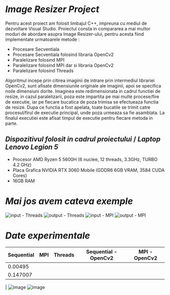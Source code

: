 # **_Image Resizer Project_**


 Pentru acest proiect am folosit limbajul C++, impreuna cu mediul de dezvoltare Visual Studio. Proiectul consta in compararea a mai multor moduri de abordare asupra Image Resizer-ului, pentru acesta fiind implementate urmatoarele metode :
* Procesare Secventiala
* Procesare Secventiala folosind libraria OpenCv2
* Paralelizare folosind MPI
* Paralelizare folosind MPI dar si libraria OpenCv2
* Paralelizare folosind Threads

Algoritmul incepe prin citirea imaginii de intrare prin intermediul librariei OpenCv2, sunt afisate dimensiunile originale ale imaginii, apoi se specifica noile dimensiuni dorite. Imaginea este redimensionata in cadrul functiei de resize, in cazul paralelizarii, poza este impartita pe mai multe procese/fire de executie, iar pe fiecare bucatica de poza trimisa se efectueaza functia de resize. Dupa ce functia a fost apelata, toate bucatile se trimit catre procesul/firul de executie principal, unde poza urmeaza sa fie asamblata. La finalul executiei este afisat timpul de executie pentru fiecare metoda in parte.

## **_Dispozitivul folosit in cadrul proiectului_** / **_Laptop Lenovo Legion 5_**
* Procesor AMD Ryzen 5 5600H (6 nuclee, 12 threads, 3.3GHz, TURBO 4.2 GHz)
* Placa Grafica NVIDIA RTX 3060 Mobile (GDDR6 6GB VRAM, 3584 CUDA Cores)
* 16GB RAM

# **_Mai jos avem cateva exemple_**
 
![input - Threads](https://github.com/raulraw/Image_Resizer_Project/assets/119895675/7228ec98-0c71-4927-9471-ab26b3f74470)
![output - Threads](https://github.com/raulraw/Image_Resizer_Project/assets/119895675/ec9249b6-b393-4aa5-869b-10b95513c324)
![input - MPI](https://github.com/raulraw/Image_Resizer_Project/assets/119895675/68a06a21-d904-444c-8dbe-3e623c55eebe)
![output - MPI](https://github.com/raulraw/Image_Resizer_Project/assets/119895675/b564ded2-4f63-49c2-9995-6d0179a9d27e)

# **_Date experimentale_**

| Sequential  | MPI | Threads | Sequential - OpenCv2 | MPI - OpenCv2 |
| ------------- | ------------- | ------------- | ------------- | ------------- |
|  0.00495 |   |   |   |
|  0.147007 |   |   |   |
| 
![image](https://github.com/raulraw/Image_Resizer_Project/assets/119895675/f45e370d-d354-4c2d-b356-77d503f9bcb3)
![image](https://github.com/raulraw/Image_Resizer_Project/assets/119895675/27142926-2b9c-41f3-8674-2dd2ec869bf7)

